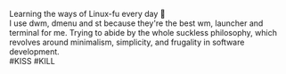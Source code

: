 Learning the ways of Linux-fu every day 🐧  
I use dwm, dmenu and st because they're the best wm, launcher and terminal for me.
Trying to abide by the whole suckless philosophy, which revolves around minimalism, simplicity, and frugality in software development.  
#KISS #KILL
